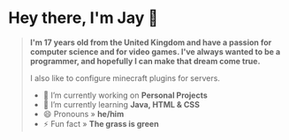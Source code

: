 ### <h1>Hey there, I'm Jay 👋</h1>

> **I'm 17 years old from the United Kingdom and have a passion for computer science and for video games. I've always wanted to be a programmer, and hopefully I can make that dream come true.**
> 
> I also like to configure minecraft plugins for servers.
>
> - 🔭 I’m currently working on **Personal Projects**
> - 🌱 I’m currently learning **Java, HTML & CSS**
> - 😄 Pronouns » **he/him**
> - ⚡ Fun fact » **The grass is green**


<!--# Socials

<a href="https://twitter.com/jaayoff">
<img alt="Personal Twitter" src="https://upload.wikimedia.org/wikipedia/commons/thumb/4/4f/Twitter-logo.svg/584px-Twitter-logo.svg.png" width=50 height=40>
</a>-->
